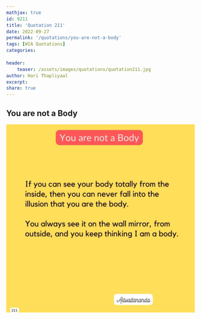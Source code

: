 ```yaml
---
mathjax: true
id: 9211
title: 'Quotation 211'
date: 2022-09-27
permalink: '/quotations/you-are-not-a-body'
tags: [WIA Quotations] 
categories: 

header:
    teaser: /assets/images/quotations/quotation211.jpg
author: Hari Thapliyaal 
excerpt:
share: true 
---
```


## You are not a Body

![You are not a Body](/assets/images/quotations/quotation211.jpg)
